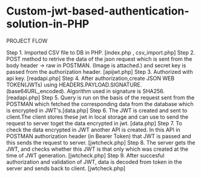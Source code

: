 # Custom-jwt-based-authentication-solution-in-PHP

PROJECT FLOW 

Step 1.  Imported CSV file to DB in PHP. [index.php , csv_import.php]
Step 2.  POST method to retrive the data of the json request which is sent from the body header -> raw in POSTMAN. (Image is attached.) and secret key is passed from 
         the authorization header.  [apijwt.php]
Step 3.  Authorized with api key.   [readapi.php]
Step 4.  After authorization,create JSON WEB TOKEN(JWTs) using HEADERS.PAYLOAD.SIGNATURE.(base64URL_encoded). Algorithm used in signature is SHA256. [readapi.php] 
Step 5.  Query is run on the basis of the request sent from the POSTMAN which fetched the corresponding data from the database which is encrypted in JWT's.[data.php]
Step 6.  The JWT is created and sent to client.The client stores these jwt in local storage and can use to send the request to server toget the data encrypted in jwt.
         [data.php]
Step 7. To check the data encrypted in JWT another API is created. In this API in POSTMAN authorization header (in Bearer Token) that JWT is passed and this sends 
        the request to server. [jwtcheck.php]
Step 8. The server gets the JWT, and checks whether this JWT is that only which was created at the time of JWT generation. [jwtcheck.php]
Step 9. After succesful authorization and validation of JWT, data is decoded from token in the server and sends back to client. [jwtcheck.php]
